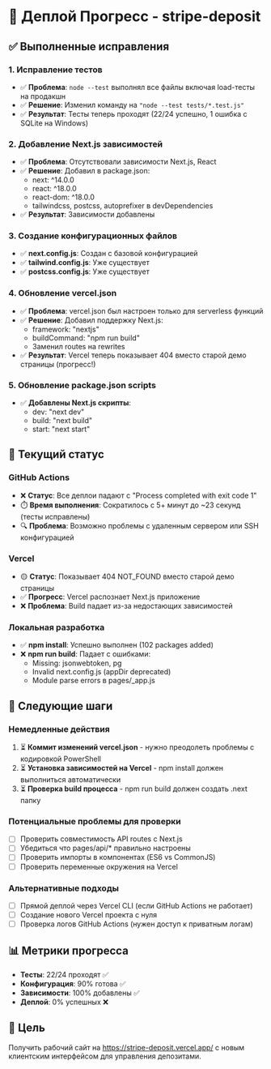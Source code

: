 # 🚀 Деплой Прогресс - stripe-deposit

## ✅ Выполненные исправления

### 1. Исправление тестов
- ✅ **Проблема**: `node --test` выполнял все файлы включая load-тесты на продакшн
- ✅ **Решение**: Изменил команду на `"node --test tests/*.test.js"`
- ✅ **Результат**: Тесты теперь проходят (22/24 успешно, 1 ошибка с SQLite на Windows)

### 2. Добавление Next.js зависимостей
- ✅ **Проблема**: Отсутствовали зависимости Next.js, React
- ✅ **Решение**: Добавил в package.json:
  - next: ^14.0.0
  - react: ^18.0.0  
  - react-dom: ^18.0.0
  - tailwindcss, postcss, autoprefixer в devDependencies
- ✅ **Результат**: Зависимости добавлены

### 3. Создание конфигурационных файлов
- ✅ **next.config.js**: Создан с базовой конфигурацией
- ✅ **tailwind.config.js**: Уже существует
- ✅ **postcss.config.js**: Уже существует

### 4. Обновление vercel.json
- ✅ **Проблема**: vercel.json был настроен только для serverless функций
- ✅ **Решение**: Добавил поддержку Next.js:
  - framework: "nextjs"
  - buildCommand: "npm run build"
  - Заменил routes на rewrites
- ✅ **Результат**: Vercel теперь показывает 404 вместо старой демо страницы (прогресс!)

### 5. Обновление package.json scripts
- ✅ **Добавлены Next.js скрипты**:
  - dev: "next dev"
  - build: "next build" 
  - start: "next start"

## 🔄 Текущий статус

### GitHub Actions
- ❌ **Статус**: Все деплои падают с "Process completed with exit code 1"
- ⏱️ **Время выполнения**: Сократилось с 5+ минут до ~23 секунд (тесты исправлены)
- 🔍 **Проблема**: Возможно проблемы с удаленным сервером или SSH конфигурацией

### Vercel
- 🟡 **Статус**: Показывает 404 NOT_FOUND вместо старой демо страницы
- ✅ **Прогресс**: Vercel распознает Next.js приложение
- ❌ **Проблема**: Build падает из-за недостающих зависимостей

### Локальная разработка
- ✅ **npm install**: Успешно выполнен (102 packages added)
- ❌ **npm run build**: Падает с ошибками:
  - Missing: jsonwebtoken, pg
  - Invalid next.config.js (appDir deprecated)
  - Module parse errors в pages/_app.js

## 🎯 Следующие шаги

### Немедленные действия
1. ⏳ **Коммит изменений vercel.json** - нужно преодолеть проблемы с кодировкой PowerShell
2. ⏳ **Установка зависимостей на Vercel** - npm install должен выполниться автоматически
3. ⏳ **Проверка build процесса** - npm run build должен создать .next папку

### Потенциальные проблемы для проверки
- [ ] Проверить совместимость API routes с Next.js
- [ ] Убедиться что pages/api/* правильно настроены
- [ ] Проверить импорты в компонентах (ES6 vs CommonJS)
- [ ] Проверить переменные окружения на Vercel

### Альтернативные подходы
- [ ] Прямой деплой через Vercel CLI (если GitHub Actions не работает)
- [ ] Создание нового Vercel проекта с нуля
- [ ] Проверка логов GitHub Actions (нужен доступ к приватным логам)

## 📊 Метрики прогресса
- **Тесты**: 22/24 проходят ✅
- **Конфигурация**: 90% готова ✅  
- **Зависимости**: 100% добавлены ✅
- **Деплой**: 0% успешных ❌

## 🎯 Цель
Получить рабочий сайт на https://stripe-deposit.vercel.app/ с новым клиентским интерфейсом для управления депозитами.
